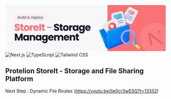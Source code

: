 ![StoreIt - Storage Management](./public/README.png)
![Next.js](https://img.shields.io/badge/Next%20JS-000000?style=for-the-badge&logo=next.js&logoColor=white)
![TypeScript](https://img.shields.io/badge/TypeScript-3178C6?style=for-the-badge&logo=typescript&logoColor=white)
![Tailwind CSS](https://img.shields.io/badge/Tailwind%20CSS-06B6D4?style=for-the-badge&logo=tailwind-css&logoColor=white)

## Protelion StoreIt - Storage and File Sharing Platform

Next Step : Dynamic File Routes (https://youtu.be/lie0cr3wESQ?t=13352)
